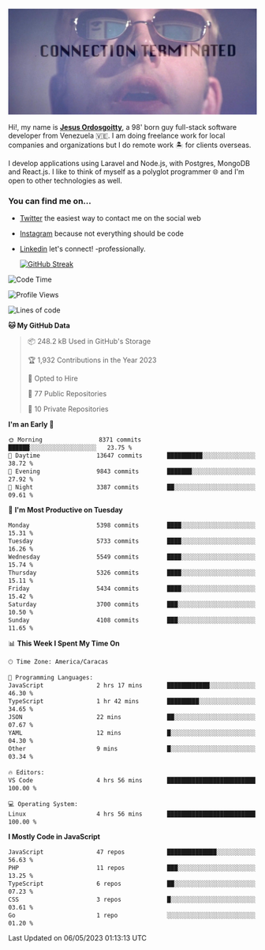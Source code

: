 ![hackers movie reference](./disconnected.jpg)

Hi!, my name is [**Jesus Ordosgoitty**](https://jodaz.xyz), a 98' born guy full-stack software developer from Venezuela 🇻🇪. I am doing freelance work for local companies and organizations but I do remote work 🏝️ for clients overseas. 

I develop applications using Laravel and Node.js, with Postgres, MongoDB and React.js. I like to think of myself as a polyglot programmer 🌐 and I'm open to other technologies as well.

### You can find me on...

- [Twitter](https://twitter.com/jodaz_) the easiest way to contact me on the social web
- [Instagram](https://instagram.com/jodaz_) because not everything should be code
- [Linkedin](https://linkedin.com/in/jodaz) let's connect! -professionally.


    [![GitHub Streak](https://streak-stats.demolab.com?user=jodaz&theme=tokyonight)](https://git.io/streak-stats)

<!--START_SECTION:waka-->
![Code Time](http://img.shields.io/badge/Code%20Time-3%2C870%20hrs%2048%20mins-blue)

![Profile Views](http://img.shields.io/badge/Profile%20Views-0-blue)

![Lines of code](https://img.shields.io/badge/From%20Hello%20World%20I%27ve%20Written-98.3%20million%20lines%20of%20code-blue)

**🐱 My GitHub Data** 

> 📦 248.2 kB Used in GitHub's Storage 
 > 
> 🏆 1,932 Contributions in the Year 2023
 > 
> 💼 Opted to Hire
 > 
> 📜 77 Public Repositories 
 > 
> 🔑 10 Private Repositories 
 > 
**I'm an Early 🐤** 

```text
🌞 Morning                8371 commits        ██████░░░░░░░░░░░░░░░░░░░   23.75 % 
🌆 Daytime                13647 commits       ██████████░░░░░░░░░░░░░░░   38.72 % 
🌃 Evening                9843 commits        ███████░░░░░░░░░░░░░░░░░░   27.92 % 
🌙 Night                  3387 commits        ██░░░░░░░░░░░░░░░░░░░░░░░   09.61 % 
```
📅 **I'm Most Productive on Tuesday** 

```text
Monday                   5398 commits        ████░░░░░░░░░░░░░░░░░░░░░   15.31 % 
Tuesday                  5733 commits        ████░░░░░░░░░░░░░░░░░░░░░   16.26 % 
Wednesday                5549 commits        ████░░░░░░░░░░░░░░░░░░░░░   15.74 % 
Thursday                 5326 commits        ████░░░░░░░░░░░░░░░░░░░░░   15.11 % 
Friday                   5434 commits        ████░░░░░░░░░░░░░░░░░░░░░   15.42 % 
Saturday                 3700 commits        ███░░░░░░░░░░░░░░░░░░░░░░   10.50 % 
Sunday                   4108 commits        ███░░░░░░░░░░░░░░░░░░░░░░   11.65 % 
```


📊 **This Week I Spent My Time On** 

```text
🕑︎ Time Zone: America/Caracas

💬 Programming Languages: 
JavaScript               2 hrs 17 mins       ████████████░░░░░░░░░░░░░   46.30 % 
TypeScript               1 hr 42 mins        █████████░░░░░░░░░░░░░░░░   34.65 % 
JSON                     22 mins             ██░░░░░░░░░░░░░░░░░░░░░░░   07.67 % 
YAML                     12 mins             █░░░░░░░░░░░░░░░░░░░░░░░░   04.30 % 
Other                    9 mins              █░░░░░░░░░░░░░░░░░░░░░░░░   03.34 % 

🔥 Editors: 
VS Code                  4 hrs 56 mins       █████████████████████████   100.00 % 

💻 Operating System: 
Linux                    4 hrs 56 mins       █████████████████████████   100.00 % 
```

**I Mostly Code in JavaScript** 

```text
JavaScript               47 repos            ██████████████░░░░░░░░░░░   56.63 % 
PHP                      11 repos            ███░░░░░░░░░░░░░░░░░░░░░░   13.25 % 
TypeScript               6 repos             ██░░░░░░░░░░░░░░░░░░░░░░░   07.23 % 
CSS                      3 repos             █░░░░░░░░░░░░░░░░░░░░░░░░   03.61 % 
Go                       1 repo              ░░░░░░░░░░░░░░░░░░░░░░░░░   01.20 % 
```




 Last Updated on 06/05/2023 01:13:13 UTC
<!--END_SECTION:waka-->

